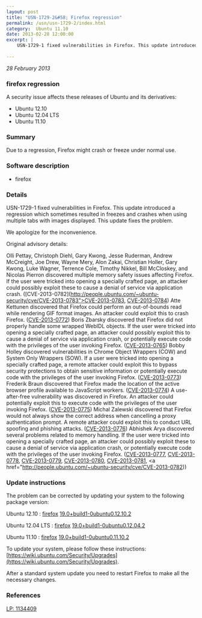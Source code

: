 ```yaml
---
layout: post
title: "USN-1729-2&#58; Firefox regression"
permalink: /usn/usn-1729-2/index.html
category:  Ubuntu 11.10
date: 2013-02-28 12:00:00
excerpt: |
    USN-1729-1 fixed vulnerabilities in Firefox. This update introduced a regression which sometimes resulted in freezes and crashes when using multiple tabs with images displayed. This update fixes the problem.
    
--- 
```

 
 

*28 February 2013*

### firefox regression

A security issue affects these releases of Ubuntu and its derivatives:

* Ubuntu 12.10
* Ubuntu 12.04 LTS
* Ubuntu 11.10

### Summary

Due to a regression, Firefox might crash or freeze under normal use. 

### Software description

* firefox 

### Details

USN-1729-1 fixed vulnerabilities in Firefox. This update introduced a regression which sometimes resulted in freezes and crashes when using multiple tabs with images displayed. This update fixes the problem.

We apologize for the inconvenience.

Original advisory details:

 Olli Pettay, Christoph Diehl, Gary Kwong, Jesse Ruderman, Andrew McCreight, Joe Drew, Wayne Mery, Alon Zakai, Christian Holler, Gary Kwong, Luke Wagner, Terrence Cole, Timothy Nikkel, Bill McCloskey, and Nicolas Pierron discovered multiple memory safety issues affecting Firefox. If the user were tricked into opening a specially crafted page, an attacker could possibly exploit these to cause a denial of service via application crash. ([CVE-2013-0782](http://people.ubuntu.com/~ubuntu-security/cve/CVE-2013-0783">CVE-2013-0783</a>, <a href="http://people.ubuntu.com/~ubuntu-security/cve/CVE-2013-0784">CVE-2013-0784</a>) Atte Kettunen discovered that Firefox could perform an out-of-bounds read while rendering GIF format images. An attacker could exploit this to crash Firefox. (<a href="http://people.ubuntu.com/~ubuntu-security/cve/CVE-2013-0772">CVE-2013-0772</a>) Boris Zbarsky discovered that Firefox did not properly handle some wrapped WebIDL objects. If the user were tricked into opening a specially crafted page, an attacker could possibly exploit this to cause a denial of service via application crash, or potentially execute code with the privileges of the user invoking Firefox. (<a href="http://people.ubuntu.com/~ubuntu-security/cve/CVE-2013-0765">CVE-2013-0765</a>) Bobby Holley discovered vulnerabilities in Chrome Object Wrappers (COW) and System Only Wrappers (SOW). If a user were tricked into opening a specially crafted page, a remote attacker could exploit this to bypass security protections to obtain sensitive information or potentially execute code with the privileges of the user invoking Firefox. (<a href="http://people.ubuntu.com/~ubuntu-security/cve/CVE-2013-0773">CVE-2013-0773</a>) Frederik Braun discovered that Firefox made the location of the active browser profile available to JavaScript workers. (<a href="http://people.ubuntu.com/~ubuntu-security/cve/CVE-2013-0774">CVE-2013-0774</a>) A use-after-free vulnerability was discovered in Firefox. An attacker could potentially exploit this to execute code with the privileges of the user invoking Firefox. (<a href="http://people.ubuntu.com/~ubuntu-security/cve/CVE-2013-0775">CVE-2013-0775</a>) Michal Zalewski discovered that Firefox would not always show the correct address when cancelling a proxy authentication prompt. A remote attacker could exploit this to conduct URL spoofing and phishing attacks. (<a href="http://people.ubuntu.com/~ubuntu-security/cve/CVE-2013-0776">CVE-2013-0776</a>) Abhishek Arya discovered several problems related to memory handling. If the user were tricked into opening a specially crafted page, an attacker could possibly exploit these to cause a denial of service via application crash, or potentially execute code with the privileges of the user invoking Firefox. (<a href="http://people.ubuntu.com/~ubuntu-security/cve/CVE-2013-0777">CVE-2013-0777</a>, <a href="http://people.ubuntu.com/~ubuntu-security/cve/CVE-2013-0778">CVE-2013-0778</a>, <a href="http://people.ubuntu.com/~ubuntu-security/cve/CVE-2013-0779">CVE-2013-0779</a>, <a href="http://people.ubuntu.com/~ubuntu-security/cve/CVE-2013-0780">CVE-2013-0780</a>, <a href="http://people.ubuntu.com/~ubuntu-security/cve/CVE-2013-0781">CVE-2013-0781</a>, <a href="http://people.ubuntu.com/~ubuntu-security/cve/CVE-2013-0782)) 

### Update instructions

The problem can be corrected by updating your system to the following package version:

Ubuntu 12.10
 : [firefox](https://launchpad.net/ubuntu/+source/firefox) <span> [19.0+build1-0ubuntu0.12.10.2](https://launchpad.net/ubuntu/+source/firefox/19.0+build1-0ubuntu0.12.10.2) </span> 

Ubuntu 12.04 LTS
 : [firefox](https://launchpad.net/ubuntu/+source/firefox) <span> [19.0+build1-0ubuntu0.12.04.2](https://launchpad.net/ubuntu/+source/firefox/19.0+build1-0ubuntu0.12.04.2) </span> 

Ubuntu 11.10
 : [firefox](https://launchpad.net/ubuntu/+source/firefox) <span> [19.0+build1-0ubuntu0.11.10.2](https://launchpad.net/ubuntu/+source/firefox/19.0+build1-0ubuntu0.11.10.2) </span> 

To update your system, please follow these instructions: [https://wiki.ubuntu.com/Security/Upgrades](https://wiki.ubuntu.com/Security/Upgrades).

After a standard system update you need to restart Firefox to make all the necessary changes. 

### References

 
 [LP: 1134409](https://launchpad.net/bugs/1134409)
 

